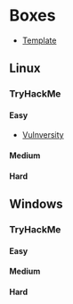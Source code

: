 # Boxes 

- [Template](template.md)

## Linux

### TryHackMe

#### Easy

- [Vulnversity](vulnversity/vulnversity.md)

#### Medium

#### Hard

## Windows

### TryHackMe

#### Easy

#### Medium

#### Hard

